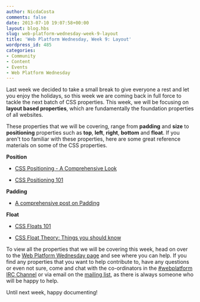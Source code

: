 ```yaml
---
author: NicdaCosta
comments: false
date: 2013-07-10 19:07:58+00:00
layout: blog.hbs
slug: web-platform-wednesday-week-9-layout
title: 'Web Platform Wednesday, Week 9: Layout'
wordpress_id: 485
categories:
- Community
- Content
- Events
- Web Platform Wednesday
---
```


Last week we decided to take a small break to give everyone a rest and let you enjoy the holidays, so this week we are coming back in full force to tackle the next batch of CSS properties. This week, we will be focusing on **layout based properties**, which are fundamentally the foundation properties of all websites.

These properties that we will be covering, range from **padding** and **size** to **positioning** properties such as **top**, **left**, **right**, **bottom** and **float**. If you aren't too familiar with these properties, here are some great reference materials on some of the CSS properties.

**Position**



	
  * [CSS Positioning - A Comprehensive Look](http://blog.teamtreehouse.com/css-positioning)

	
  * [CSS Positioning 101](http://alistapart.com/article/css-positioning-101)


**Padding**



	
  * [A comprehensive post on Padding](http://css-tricks.com/almanac/properties/p/padding/)


**Float**



	
  * [CSS Floats 101](http://alistapart.com/article/css-floats-101)

	
  * [CSS Float Theory: Things you should know](http://coding.smashingmagazine.com/2007/05/01/css-float-theory-things-you-should-know/)


To view all the properties that we will be covering this week, head on over to the [Web Platform Wednesday page](http://docs.webplatform.org/wiki/Meta:web_platform_wednesday#10_July_2013) and see where you can help. If you find any properties that you want to help contribute to, have any questions or even not sure, come and chat with the co-ordinators in the [#webplatform IRC Channel](http://webchat.freenode.net/?channels=webplatform) or via email on the [mailing list](mailto:public-webplatform@w3.org), as there is always someone who will be happy to help.

Until next week, happy documenting!
